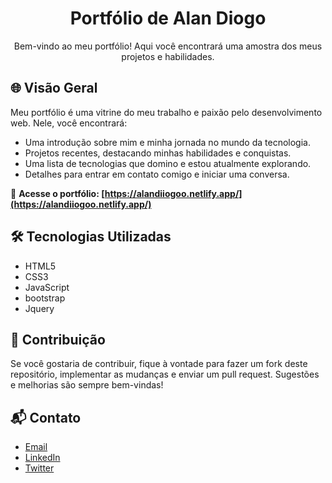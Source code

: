 <div align="center">
  <h1>Portfólio de Alan Diogo</h1>
  <p>Bem-vindo ao meu portfólio! Aqui você encontrará uma amostra dos meus projetos e habilidades.</p>
</div>

## 🌐 Visão Geral

Meu portfólio é uma vitrine do meu trabalho e paixão pelo desenvolvimento web. Nele, você encontrará:

- Uma introdução sobre mim e minha jornada no mundo da tecnologia.
- Projetos recentes, destacando minhas habilidades e conquistas.
- Uma lista de tecnologias que domino e estou atualmente explorando.
- Detalhes para entrar em contato comigo e iniciar uma conversa.

🚀 **Acesse o portfólio: [https://alandiiogoo.netlify.app/](https://alandiiogoo.netlify.app/)**


## 🛠️ Tecnologias Utilizadas

- HTML5
- CSS3
- JavaScript
- bootstrap
- Jquery

## 🤝 Contribuição

Se você gostaria de contribuir, fique à vontade para fazer um fork deste repositório, implementar as mudanças e enviar um pull request. Sugestões e melhorias são sempre bem-vindas!

## 📬 Contato

- [Email](mailto:alan00753@hotmail.com)
- [LinkedIn](https://www.linkedin.com/in/alan-diogo/)
- [Twitter](https://www.instagram.com/alan_diogoo/)
